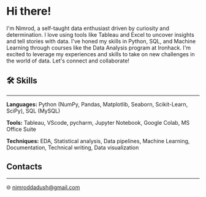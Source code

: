# Hi there!

I'm Nimrod, a self-taught data enthusiast driven by curiosity and determination. I love using tools like Tableau and Excel to uncover insights and tell stories with data. I've honed my skills in Python, SQL, and Machine Learning through courses like the Data Analysis program at Ironhack. I'm excited to leverage my experiences and skills to take on new challenges in the world of data. Let's connect and collaborate!

## 🛠️ Skills
---

**Languages:** Python (NumPy, Pandas, Matplotlib, Seaborn, Scikit-Learn, SciPy), SQL (MySQL)

**Tools:** Tableau, VScode, pycharm, Jupyter Notebook, Google Colab, MS Office Suite

**Techniques:** EDA, Statistical analysis, Data pipelines, Machine Learning, Documentation, Technical writing, Data visualization

## Contacts
---

:globe_with_meridians: nimroddadush@gmail.com
